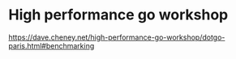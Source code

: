# High performance go workshop

https://dave.cheney.net/high-performance-go-workshop/dotgo-paris.html#benchmarking